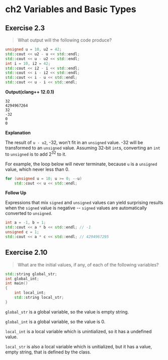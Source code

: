 # ch2 Variables and Basic Types

## Exercise 2.3
> What output will the following code produce?
```cpp
unsigned u = 10, u2 = 42;
std::cout << u2 - u << std::endl;
std::cout << u - u2 << std::endl;
int i = 10, i2 = 42;
std::cout << i2 - i << std::endl;
std::cout << i - i2 << std::endl;
std::cout << i - u << std::endl;
std::cout << u - i << std::endl;
```

**Output(clang++ 12.0.1)**
```
32
4294967264
32
-32
0
0
```

**Explanation**

The result of `u - u2`, -32, won't fit in an `unsigned` value. -32 will be transformed to an `unsigned` value. Assuming 32-bit `int`s, converting an `int` to `unsigned` is to add $2^{32}$ to it.

For example, the loop below will never terminate, because `u` is a `unsigned` value, which never less than 0.
```cpp
for (unsigned u = 10; u >= 0; --u)
    std::cout << u << std::endl;
```

**Follow Up**

Expressions that mix `signed` and `unsigned` values can yield surprising results when the `signed` value is negative -- `signed` values are automatically converted to `unsigned`.
```cpp
int a = -1, b = 1;
std::cout << a * b << std::endl; // -1
unsigned c = 1;
std::cout << a * c << std::endl; // 4294967295
```

## Exercise 2.10
> What are the initial values, if any, of each of the following variables?
```cpp
std::string global_str;
int global_int;
int main()
{
    int local_int;
    std::string local_str;
}
```
`global_str` is a global variable, so the value is empty string.

`global_int` is a global variable, so the value is 0.

`local_int` is a local variable which is unintialized, so it has a undefined value.

`local_str` is also a local variable which is unitialized, but it has a value, empty string, that is defined by the class.


